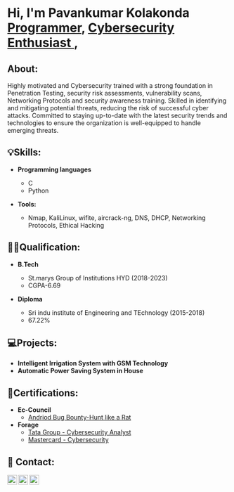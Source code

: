 <h1>Hi, I'm Pavankumar Kolakonda <br/><a href="https://github.com/pavan3325">Programmer</a>, <a href="https://www.linkedin.com/in/pavankumar-kolakonda/">Cybersecurity Enthusiast </a>,</h1>
             

<h2> About: </h2>
      Highly motivated and Cybersecurity trained with a strong foundation in Penetration Testing, security risk assessments, vulnerability scans, Networking Protocols and security awareness training. Skilled in identifying and mitigating potential threats, reducing the risk of successful cyber attacks. Committed to staying up-to-date with the latest security trends and technologies to ensure the organization is well-equipped to handle emerging threats.
      
<h2>💡Skills: </h2>

- <b>Programming languages</b>
  - C
  - Python

- <b>Tools:</b>
  - Nmap, KaliLinux, wifite,  aircrack-ng,  DNS,  DHCP, Networking Protocols, Ethical Hacking

<h2>👨‍💻Qualification: </h2>
  
- <b>B.Tech</b>
  - St.marys Group of Institutions HYD                           (2018-2023)
  - CGPA-6.69
  
- <b>Diploma</b>
  - Sri indu institute of Engineering and TEchnology                  (2015-2018)
  - 67.22%
<h2>💻Projects: </h2>

  - <b>Intelligent Irrigation System with GSM Technology</b>
  - <b>Automatic Power Saving System in House</b>
<h2>📜Certifications:</h2>

- <b>Ec-Council</b>
  - [Andriod Bug Bounty-Hunt like a Rat](https://codered.eccouncil.org/certificate/8fba473b-039e-467d-a656-2a81562c9cfe?logged=true)
- <b>Forage</b>
  - [Tata Group - Cybersecurity Analyst ](https://forage-uploads-prod.s3.amazonaws.com/completion-certificates/Tata/gmf3ypEXBj2wvfQWC_Tata%20Group_DDmFfMsBL7rZzv2sh_1714585732520_completion_certificate.pdf)
  - [Mastercard - Cybersecurity ](https://forage-uploads-prod.s3.amazonaws.com/completion-certificates/mastercard/vcKAB5yYAgvemepGQ_Mastercard_DDmFfMsBL7rZzv2sh_1710258985488_completion_certificate.pdf)
    
<h2> 🤳 Contact:</h2>

[<img align="left" alt="Pavankumar | Twitter" width="22px" src="https://cdn.jsdelivr.net/npm/simple-icons@v3/icons/twitter.svg" />][twitter]
[<img align="left" alt="Pavankumar | LinkedIn" width="22px" src="https://cdn.jsdelivr.net/npm/simple-icons@v3/icons/linkedin.svg" />][linkedin]
[<img align="left" alt="Pavankumar | LinkedIn" width="22px" src="https://cdn.jsdelivr.net/npm/simple-icons@v3/icons/github.svg" />][Github]

[twitter]: https://twitter.com/pavan3325
[linkedin]: https://www.linkedin.com/in/pavankumar-kolakonda/
[GitHub ]: https://github.com/Pavan3325/
